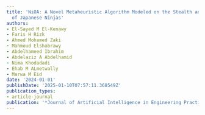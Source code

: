 ```yaml
---
title: 'NiOA: A Novel Metaheuristic Algorithm Modeled on the Stealth and Precision
  of Japanese Ninjas'
authors:
- El-Sayed M El-Kenawy
- Faris H Rizk
- Ahmed Mohamed Zaki
- Mahmoud Elshabrawy
- Abdelhameed Ibrahim
- Abdelaziz A Abdelhamid
- Nima Khodadadi
- Ehab M ALmetwally
- Marwa M Eid
date: '2024-01-01'
publishDate: '2025-01-10T07:57:11.368549Z'
publication_types:
- article-journal
publication: '*Journal of Artificial Intelligence in Engineering Practice*'
---
```

